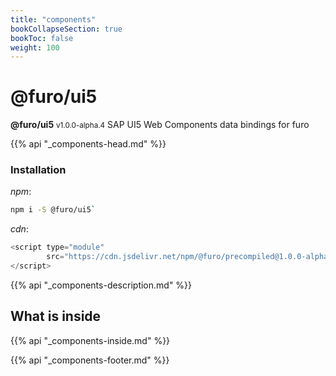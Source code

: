 ```yaml
---
title: "components"
bookCollapseSection: true
bookToc: false
weight: 100
---
```


# @furo/ui5
**@furo/ui5** <small>v1.0.0-alpha.4</small>
SAP UI5 Web Components data bindings for furo

{{% api "_components-head.md" %}}

### Installation
*npm*:
```bash
npm i -S @furo/ui5`
```


*cdn*:
```js
<script type="module"
        src="https://cdn.jsdelivr.net/npm/@furo/precompiled@1.0.0-alpha.4/dist/components.js">
</script>
```

{{% api "_components-description.md" %}}

## What is inside
{{% api "_components-inside.md" %}}

{{% api "_components-footer.md" %}}
